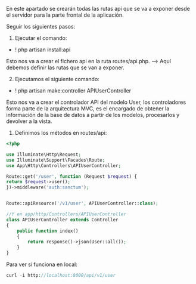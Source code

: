 En este apartado se crearán todas las rutas api que se va a exponer desde el servidor para la parte frontal de la aplicación.

Seguir los siguientes pasos:

1. Ejecutar el comando:
- ! php artisan install:api

Esto nos va a crear el fichero api en la ruta routes/api.php. --> Aquí debemos definir las rutas que se van a exponer.

2. Ejecutamos el siguiente comando:
- ! php artisan make:controller APIUserController

Esto nos va a crear el controlador API del modelo User, los controladores forma parte de la arquitectura MVC, es el encargado de obtener la información de la base de datos a partir de los modelos, procesarlos y devolver a la vista.

1. Definimos los métodos en routes/api:
```php
<?php

use Illuminate\Http\Request;
use Illuminate\Support\Facades\Route;
use App\Http\Controllers\APIUserController;

Route::get('/user', function (Request $request) {
return $request->user();
})->middleware('auth:sanctum');


Route::apiResource('/v1/user', APIUserController::class);

//Y en app/http/Controllers/APIUserController
class APIUserController extends Controller
{
	public function index()
	{
		return response()->json(User::all());
	}
}
```

Para ver si funciona en local:
```php
curl -i http://localhost:8000/api/v1/user
```


